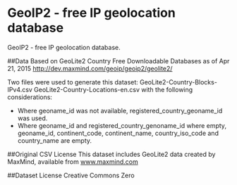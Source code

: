 # GeoIP2 - free IP geolocation database
GeoIP2 - free IP geolocation database.

##Data
Based on GeoLite2 Country Free Downloadable Databases as of Apr 21, 2015 http://dev.maxmind.com/geoip/geoip2/geolite2/

Two files were used to generate this dataset:
GeoLite2-Country-Blocks-IPv4.csv
GeoLite2-Country-Locations-en.csv
with the following considerations:

- Where geoname_id was not available, registered_country_geoname_id was used.
- Where geoname_id and registered_country_genoname_id where empty, geoname_id, continent_code, continent_name, country_iso_code and country_name are empty.

##Original CSV License
This dataset includes GeoLite2 data created by MaxMind, available from www.maxmind.com

##Dataset License
Creative Commons Zero
